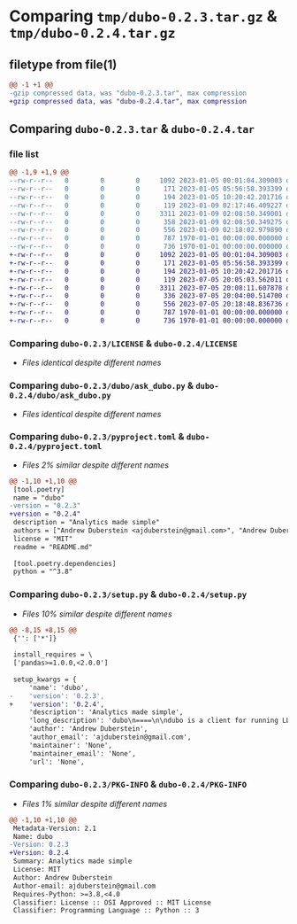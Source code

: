 # Comparing `tmp/dubo-0.2.3.tar.gz` & `tmp/dubo-0.2.4.tar.gz`

## filetype from file(1)

```diff
@@ -1 +1 @@
-gzip compressed data, was "dubo-0.2.3.tar", max compression
+gzip compressed data, was "dubo-0.2.4.tar", max compression
```

## Comparing `dubo-0.2.3.tar` & `dubo-0.2.4.tar`

### file list

```diff
@@ -1,9 +1,9 @@
--rw-r--r--   0        0        0     1092 2023-01-05 00:01:04.309003 dubo-0.2.3/LICENSE
--rw-r--r--   0        0        0      171 2023-01-05 05:56:58.393399 dubo-0.2.3/README.md
--rw-r--r--   0        0        0      194 2023-01-05 10:20:42.201716 dubo-0.2.3/dubo/__init__.py
--rw-r--r--   0        0        0      119 2023-01-09 02:17:46.409227 dubo-0.2.3/dubo/__version__.py
--rw-r--r--   0        0        0     3311 2023-01-09 02:08:50.349001 dubo-0.2.3/dubo/ask_dubo.py
--rw-r--r--   0        0        0      358 2023-01-09 02:08:50.349275 dubo-0.2.3/dubo/config.py
--rw-r--r--   0        0        0      556 2023-01-09 02:18:02.979890 dubo-0.2.3/pyproject.toml
--rw-r--r--   0        0        0      787 1970-01-01 00:00:00.000000 dubo-0.2.3/setup.py
--rw-r--r--   0        0        0      736 1970-01-01 00:00:00.000000 dubo-0.2.3/PKG-INFO
+-rw-r--r--   0        0        0     1092 2023-01-05 00:01:04.309003 dubo-0.2.4/LICENSE
+-rw-r--r--   0        0        0      171 2023-01-05 05:56:58.393399 dubo-0.2.4/README.md
+-rw-r--r--   0        0        0      194 2023-01-05 10:20:42.201716 dubo-0.2.4/dubo/__init__.py
+-rw-r--r--   0        0        0      119 2023-07-05 20:05:03.562011 dubo-0.2.4/dubo/__version__.py
+-rw-r--r--   0        0        0     3311 2023-07-05 20:08:11.607878 dubo-0.2.4/dubo/ask_dubo.py
+-rw-r--r--   0        0        0      336 2023-07-05 20:04:00.514700 dubo-0.2.4/dubo/config.py
+-rw-r--r--   0        0        0      556 2023-07-05 20:18:48.836736 dubo-0.2.4/pyproject.toml
+-rw-r--r--   0        0        0      787 1970-01-01 00:00:00.000000 dubo-0.2.4/setup.py
+-rw-r--r--   0        0        0      736 1970-01-01 00:00:00.000000 dubo-0.2.4/PKG-INFO
```

### Comparing `dubo-0.2.3/LICENSE` & `dubo-0.2.4/LICENSE`

 * *Files identical despite different names*

### Comparing `dubo-0.2.3/dubo/ask_dubo.py` & `dubo-0.2.4/dubo/ask_dubo.py`

 * *Files identical despite different names*

### Comparing `dubo-0.2.3/pyproject.toml` & `dubo-0.2.4/pyproject.toml`

 * *Files 2% similar despite different names*

```diff
@@ -1,10 +1,10 @@
 [tool.poetry]
 name = "dubo"
-version = "0.2.3"
+version = "0.2.4"
 description = "Analytics made simple"
 authors = ["Andrew Duberstein <ajduberstein@gmail.com>", "Andrew Duberstein <duber@mercator.tech>"]
 license = "MIT"
 readme = "README.md"
 
 [tool.poetry.dependencies]
 python = "^3.8"
```

### Comparing `dubo-0.2.3/setup.py` & `dubo-0.2.4/setup.py`

 * *Files 10% similar despite different names*

```diff
@@ -8,15 +8,15 @@
 {'': ['*']}
 
 install_requires = \
 ['pandas>=1.0.0,<2.0.0']
 
 setup_kwargs = {
     'name': 'dubo',
-    'version': '0.2.3',
+    'version': '0.2.4',
     'description': 'Analytics made simple',
     'long_description': 'dubo\n====\n\ndubo is a client for running LLMs against DataFrames and other 2D data.\n\nIt is currently in an alpha release and not yet ready for use in production pipelines.\n',
     'author': 'Andrew Duberstein',
     'author_email': 'ajduberstein@gmail.com',
     'maintainer': 'None',
     'maintainer_email': 'None',
     'url': 'None',
```

### Comparing `dubo-0.2.3/PKG-INFO` & `dubo-0.2.4/PKG-INFO`

 * *Files 1% similar despite different names*

```diff
@@ -1,10 +1,10 @@
 Metadata-Version: 2.1
 Name: dubo
-Version: 0.2.3
+Version: 0.2.4
 Summary: Analytics made simple
 License: MIT
 Author: Andrew Duberstein
 Author-email: ajduberstein@gmail.com
 Requires-Python: >=3.8,<4.0
 Classifier: License :: OSI Approved :: MIT License
 Classifier: Programming Language :: Python :: 3
```

